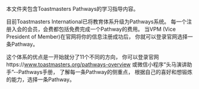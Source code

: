 本文件夹包含Toastmasters Pathways的学习指导内容。

目前Toastmasters International已将教育体系升级为Pathways系统。 
每一个注册入会的会员，会费都包括免费完成一个Pathway的费用。
当VPM (Vice President of Member)在官网将你的信息注册成功后， 
你就可以登录官网选择一条Pathway。

这个体系的优点是一开始就分了11个不同的方向，
你可以登录官网https://www.toastmasters.org/pathways-overview 
或微信小程序“头马演讲助手”--Pathways手册，
了解每一条Pathway的侧重点， 
根据自己的喜好和想锻炼的能力，选择一条Pathway。
